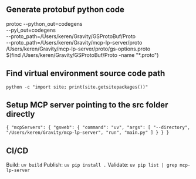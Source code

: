 ## Generate protobuf python code
protoc --python_out=codegens \
    --pyi_out=codegens \
    --proto_path=/Users/keren/Gravity/GSProtoBuf/Proto \
    --proto_path=/Users/keren/Gravity/mcp-lp-server/proto \
    /Users/keren/Gravity/mcp-lp-server/proto/gs-options.proto \
    $(find /Users/keren/Gravity/GSProtoBuf/Proto -name "*.proto")

## Find virtual environment source code path
`python -c "import site; print(site.getsitepackages())"`

## Setup MCP server pointing to the src folder directly
`{
  "mcpServers": {
    "gsweb": {
        "command": "uv",
        "args": [
            "--directory",
            "/Users/keren/Gravity/mcp-lp-server",
            "run",
            "main.py"
        ]
    }
  }
}
`

## CI/CD
Build: `uv build`
Publish: `uv pip install .`
Validate: `uv pip list | grep mcp-lp-server`